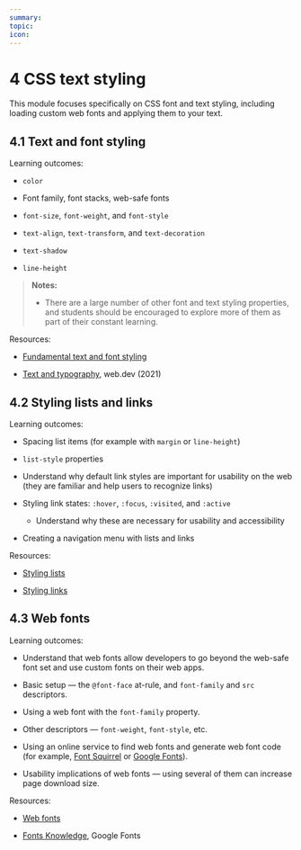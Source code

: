 ```yaml
---
summary:
topic:
icon:
---
```


# 4 CSS text styling

This module focuses specifically on CSS font and text styling, including loading custom web fonts and applying them to your text.

## 4.1 Text and font styling

Learning outcomes:

- `color`

- Font family, font stacks, web-safe fonts

- `font-size`, `font-weight`, and `font-style`

- `text-align`, `text-transform`, and `text-decoration`

- `text-shadow`

- `line-height`

> **Notes:**
>
> - There are a large number of other font and text styling properties, and students should be encouraged to explore more of them as part of their constant learning.

Resources:

- [Fundamental text and font styling](https://developer.mozilla.org/docs/Learn/CSS/Styling_text/Fundamentals)

- [Text and typography](https://web.dev/learn/css/typography/), web.dev (2021)

## 4.2 Styling lists and links

Learning outcomes:

- Spacing list items (for example with `margin` or `line-height`)

- `list-style` properties

- Understand why default link styles are important for usability on the web (they are familiar and help users to recognize links)

- Styling link states: `:hover`, `:focus`, `:visited`, and `:active`

  - Understand why these are necessary for usability and accessibility

- Creating a navigation menu with lists and links

Resources:

- [Styling lists](https://developer.mozilla.org/docs/Learn/CSS/Styling_text/Styling_lists)

- [Styling links](https://developer.mozilla.org/docs/Learn/CSS/Styling_text/Styling_links)

## 4.3 Web fonts

Learning outcomes:

- Understand that web fonts allow developers to go beyond the web-safe font set and use custom fonts on their web apps.

- Basic setup — the `@font-face` at-rule, and `font-family` and `src` descriptors.

- Using a web font with the `font-family` property.

- Other descriptors — `font-weight`, `font-style`, etc.

- Using an online service to find web fonts and generate web font code (for example, [Font Squirrel](https://www.fontsquirrel.com) or [Google Fonts](https://fonts.google.com/)).

- Usability implications of web fonts — using several of them can increase page download size.

Resources:

- [Web fonts](https://developer.mozilla.org/docs/Learn/CSS/Styling_text/Web_fonts)

- [Fonts Knowledge](https://fonts.google.com/knowledge), Google Fonts
